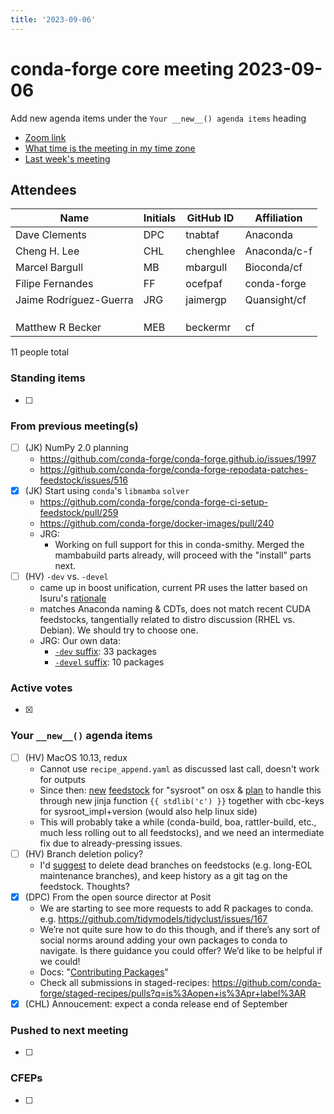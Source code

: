 ```yaml
---
title: '2023-09-06'
---
```

# conda-forge core meeting 2023-09-06

Add new agenda items under the `Your __new__() agenda items` heading

- [Zoom link](https://zoom.us/j/9138593505?pwd=SWh3dE1IK05LV01Qa0FJZ1ZpMzJLZz09)
- [What time is the meeting in my time zone](https://dateful.com/convert/utc?t=5pm)
- [Last week's meeting](https://hackmd.io/#REPLACE_ME#)

## Attendees

| Name                    | Initials | GitHub ID        | Affiliation                 |
| ----------------------- | -------- | ---------------  | --------------------------- |
| Dave Clements           | DPC      | tnabtaf          | Anaconda                    |
| Cheng H. Lee            | CHL      | chenghlee        | Anaconda/c-f                |
| Marcel Bargull          | MB       | mbargull         | Bioconda/cf                 |
| Filipe Fernandes        | FF       | ocefpaf          | conda-forge                 |
| Jaime Rodríguez-Guerra  | JRG      | jaimergp         | Quansight/cf                |
|                         |          |                  |                             |
|                         |          |                  |                             |
|                         |          |                  |                             |
|       Matthew R Becker                  |     MEB     |       beckermr           |                cf             |

11 people total

### Standing items

- [ ]

### From previous meeting(s)

- [ ] (JK) NumPy 2.0 planning
    - https://github.com/conda-forge/conda-forge.github.io/issues/1997
    - https://github.com/conda-forge/conda-forge-repodata-patches-feedstock/issues/516
- [X] (JK) Start using `conda`'s `libmamba` `solver`
    - https://github.com/conda-forge/conda-forge-ci-setup-feedstock/pull/259
    - https://github.com/conda-forge/docker-images/pull/240
    - JRG: 
      - Working on full support for this in conda-smithy. Merged the mambabuild parts already, will proceed with the "install" parts next.
- [ ] (HV) `-dev` vs. `-devel`
  - came up in boost unification, current PR uses the latter based on Isuru's [rationale](https://github.com/conda-forge/boost-feedstock/pull/164#issuecomment-1681583116)
  - matches Anaconda naming & CDTs, does not match recent CUDA feedstocks, tangentially related to distro discussion (RHEL vs. Debian). We should try to choose one.
  - JRG: Our own data:
    - [`-dev` suffix](https://github.com/search?q=repo%3Aconda-forge%2Ffeedstock-outputs+path%3A%22-dev.json%22&type=code): 33 packages
    - [`-devel` suffix](https://github.com/search?q=repo%3Aconda-forge%2Ffeedstock-outputs+path%3A-devel.json&type=code): 10 packages

### Active votes

- [x]

### Your `__new__()` agenda items

- [ ] (HV) MacOS 10.13, redux
  - Cannot use `recipe_append.yaml` as discussed last call, doesn't work for outputs
  - Since then: [new](https://github.com/conda-forge/staged-recipes/pull/23777) [feedstock](https://github.com/conda-forge/osx-sysroot-feedstock) for "sysroot" on osx & [plan](https://github.com/conda/conda-build/issues/4981) to handle this through new jinja function `{{ stdlib('c') }}` together with cbc-keys for sysroot_impl+version (would also help linux side)
  - This will probably take a while (conda-build, boa, rattler-build, etc., much less rolling out to all feedstocks), and we need an intermediate fix due to already-pressing issues.
- [ ] (HV) Branch deletion policy?
  - I'd [suggest](https://github.com/conda-forge/conda-forge.github.io/issues/1972) to delete dead branches on feedstocks (e.g. long-EOL maintenance branches), and keep history as a git tag on the feedstock. Thoughts?
- [x] (DPC) From the open source director at Posit
    - We are starting to see more requests to add R packages to conda. e.g. https://github.com/tidymodels/tidyclust/issues/167
    - We’re not quite sure how to do this though, and if there’s any sort of social norms around adding your own packages to conda to navigate. Is there guidance you could offer? We’d like to be helpful if we could!
    - Docs: "[Contributing Packages](https://conda-forge.org/docs/maintainer/adding_pkgs.html)"
    - Check all submissions in staged-recipes: https://github.com/conda-forge/staged-recipes/pulls?q=is%3Aopen+is%3Apr+label%3AR
- [x] (CHL) Annoucement: expect a conda release end of September

### Pushed to next meeting

- [ ]

### CFEPs

- [ ]
